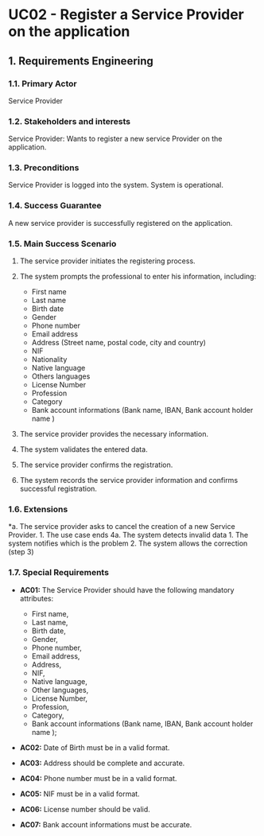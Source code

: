 # UC02 - Register a Service Provider on the application

## 1. Requirements Engineering

### 1.1. Primary Actor
Service Provider

### 1.2. Stakeholders and interests
Service Provider: Wants to register a new service Provider on the application.

### 1.3. Preconditions
Service Provider is logged into the system.
System is operational.

### 1.4. Success Guarantee
A new service provider is successfully registered on the application.

### 1.5. Main Success Scenario
1. The service provider initiates the registering process.
2. The system prompts the professional to enter his information, including:
      - First name
      - Last name
      - Birth date
      - Gender
      - Phone number
      - Email address
      - Address (Street name, postal code, city and country)
      - NIF
      - Nationality
      - Native language
      - Others languages
      - License Number
      - Profession
      - Category
      - Bank account informations (Bank name, IBAN, Bank account holder name )


3. The service provider provides the necessary information.
4. The system validates the entered data.
5. The service provider confirms the registration.
6. The system records the service provider information and confirms successful registration.

### 1.6. Extensions
*a. The service provider asks to cancel the creation of a new Service Provider.
    1. The use case ends
4a. The system detects invalid data
    1. The system notifies which is the problem
    2. The system allows the correction (step 3)

### 1.7. Special Requirements
* **AC01:** The Service Provider should have the following mandatory attributes: 

   * First name, 
   * Last name, 
   * Birth date, 
   * Gender, 
   * Phone number, 
   * Email address, 
   * Address, 
   * NIF, 
   * Native language, 
   * Other languages, 
   * License Number, 
   * Profession, 
   * Category, 
   * Bank account informations (Bank name, IBAN, Bank account holder name );
  
* **AC02:** Date of Birth must be in a valid format.
* **AC03:** Address should be complete and accurate.
* **AC04:** Phone number must be in a valid format.
* **AC05:** NIF must be in a valid format.
* **AC06:** License number should be valid.
* **AC07:** Bank account informations must be accurate.


